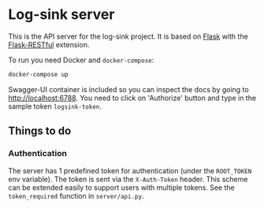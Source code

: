 # Log-sink server
This is the API server for the log-sink project.
It is based on [Flask](http://flask.pocoo.org/) with the
[Flask-RESTful](https://flask-restful.readthedocs.io/en/0.3.5/) extension.

To run you need Docker and `docker-compose`:
```bash
docker-compose up
```

Swagger-UI container is included so you can inspect the docs by going to <http://localhost:6788>.
You need to click on 'Authorize' button and type in the sample token `logsink-token`.

## Things to do
### Authentication
The server has 1 predefined token for authentication (under the `ROOT_TOKEN` env variable).
The token is sent via the `X-Auth-Token` header. This scheme can be extended easily to
support users with multiple tokens. See the `token_required` function in `server/api.py`.
